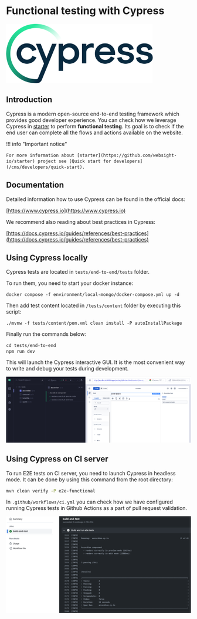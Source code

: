 # Functional testing with Cypress

![Cypress logo](cypress-logo.png)

## Introduction

Cypress is a modern open-source end-to-end testing framework which provides good developer experience. You can check how we leverage Cypress in [starter](https://github.com/websight-io/starter) to perform **functional testing**. Its goal is to check if the end user can complete all the flows and actions available on the website.

!!! info "Important notice"

    For more information about [starter](https://github.com/websight-io/starter) project see [Quick start for developers](/cms/developers/quick-start).

## Documentation

Detailed information how to use Cypress can be found in the official docs:

[https://www.cypress.io](https://www.cypress.io)

We recommend also reading about best practices in Cypress:

[https://docs.cypress.io/guides/references/best-practices](https://docs.cypress.io/guides/references/best-practices)

## Using Cypress locally

Cypress tests are located in `tests/end-to-end/tests` folder.

To run them, you need to start your docker instance:

```shell
docker compose -f environment/local-mongo/docker-compose.yml up -d
```

Then add test content located in `/tests/content` folder by executing this script:

```shell
./mvnw -f tests/content/pom.xml clean install -P autoInstallPackage
```

Finally run the commands below:

```shell
cd tests/end-to-end
npm run dev
```

This will launch the Cypress interactive GUI. It is the most convenient way to write and debug your tests during development.

![Cypress GUI](cypress-gui.png)

## Using Cypress on CI server

To run E2E tests on CI server, you need to launch Cypress in headless mode. It can be done by using this command from the root directory:

```bash
mvn clean verify -P e2e-functional
```

In `.github/workflows/ci.yml` you can check how we have configured running Cypress tests in Github Actions as a part of pull request validation.

![Cypress on CI server](cypress-ci-server.png)
